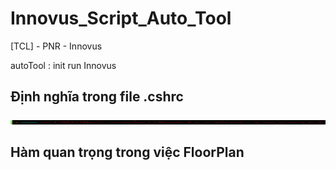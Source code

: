 # Innovus_Script_Auto_Tool
[TCL] - PNR - Innovus <p>
autoTool : init run Innovus <p>
## Định nghĩa trong file .cshrc
<img src="./img/img_0608_cshrc.png">

## Hàm quan trọng trong việc FloorPlan


